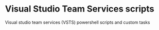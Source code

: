 # Visual Studio Team Services scripts
Visual studio team services (VSTS) powershell scripts and custom tasks
